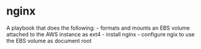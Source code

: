 nginx
==============

A playbook that does the following:
	- formats and mounts an EBS volume attached to the AWS instance as ext4
	- install nginx
	- configure ngix to use the EBS volume as document root


